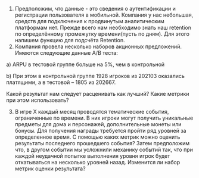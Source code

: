  1. Предположим, что данные - это сведения о аутентификации и регистрации пользователя в мобильной. Компания у нас небольшая, средств для подключения к продвинутым аналитическим платформам нет. Прежде всего нам необходимо знать наш retention по определённому промежутку времени(пусть по дням).
  Для этого напишем функцию для подсчёта Retention.
 2. Компания провела несколько наборов акционных предложений.   Имеются следующие данные A/B теста:
   
   а) ARPU в тестовой группе больше на 5%, чем в контрольной

   b) При этом в контрольной группе 1928 игроков из 202103 оказались платящими, а в тестовой – 1805 из 202667.

Какой результат нам следует расценивать как лучший? Какие метрики при этом использовать?

  3. В игре X каждый месяц проводятся тематические события, ограниченные по времени. В них игроки могут получить уникальные предметы для дома и персонажей,   дополнительные монеты или бонусы. Для получения награды требуется пройти ряд уровней за определенное время. С помощью каких метрик можно оценить результаты последнего прошедшего события?
 Затем предположим что, в другом событии мы усложнили механику событий так, что при каждой неудачной попытке выполнения уровня игрок будет откатываться на несколько уровней назад.  Изменится ли набор метрик оценки результата?
